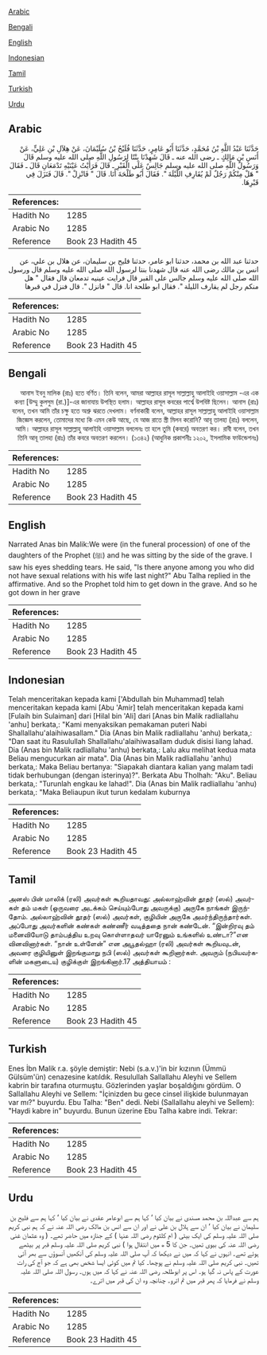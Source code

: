 [Arabic](#arabic)

[Bengali](#bengali)

[English](#english)

[Indonesian](#indonesian)

[Tamil](#tamil)

[Turkish](#turkish)

[Urdu](#urdu)

## Arabic


<div dir="rtl" lang="ar" style={{fontSize:'larger',backgroundColor:'#f8f9fa',padding:20}}>
حَدَّثَنَا عَبْدُ اللَّهِ بْنُ مُحَمَّدٍ، حَدَّثَنَا أَبُو عَامِرٍ، حَدَّثَنَا فُلَيْحُ بْنُ سُلَيْمَانَ، عَنْ هِلاَلِ بْنِ عَلِيٍّ، عَنْ أَنَسِ بْنِ مَالِكٍ ـ رضى الله عنه ـ قَالَ شَهِدْنَا بِنْتًا لِرَسُولِ اللَّهِ صلى الله عليه وسلم قَالَ وَرَسُولُ اللَّهِ صلى الله عليه وسلم جَالِسٌ عَلَى الْقَبْرِ ـ قَالَ فَرَأَيْتُ عَيْنَيْهِ تَدْمَعَانِ قَالَ ـ فَقَالَ ‏"‏ هَلْ مِنْكُمْ رَجُلٌ لَمْ يُقَارِفِ اللَّيْلَةَ ‏"‏‏.‏ فَقَالَ أَبُو طَلْحَةَ أَنَا‏.‏ قَالَ ‏"‏ فَانْزِلْ ‏"‏‏.‏ قَالَ فَنَزَلَ فِي قَبْرِهَا‏.‏
</div>
<div style={{backgroundColor:'#f8f9fa',padding:20, marginBottom: 10}}><table> <thead> <tr> <th>References:</th> <th></th> </tr> </thead> <tbody><tr><td>Hadith No</td><td>1285</td></tr><tr><td>Arabic No</td><td>1285</td></tr><tr><td>Reference</td><td>Book 23 Hadith 45</td></tr></tbody></table></div>


<div dir="rtl" lang="ar" style={{fontSize:'larger',backgroundColor:'#f8f9fa',padding:20}}>
حدثنا عبد الله بن محمد، حدثنا ابو عامر، حدثنا فليح بن سليمان، عن هلال بن علي، عن انس بن مالك رضى الله عنه قال شهدنا بنتا لرسول الله صلى الله عليه وسلم قال ورسول الله صلى الله عليه وسلم جالس على القبر قال فرايت عينيه تدمعان قال فقال " هل منكم رجل لم يقارف الليلة ". فقال ابو طلحة انا. قال " فانزل ". قال فنزل في قبرها
</div>
<div style={{backgroundColor:'#f8f9fa',padding:20, marginBottom: 10}}><table> <thead> <tr> <th>References:</th> <th></th> </tr> </thead> <tbody><tr><td>Hadith No</td><td>1285</td></tr><tr><td>Arabic No</td><td>1285</td></tr><tr><td>Reference</td><td>Book 23 Hadith 45</td></tr></tbody></table></div>

## Bengali


<div dir="rtl" lang="bn" style={{fontSize:'larger',backgroundColor:'#f8f9fa',padding:20}}>
আনাস ইবনু মালিক (রাঃ) হতে বর্ণিত। তিনি বলেন, আমরা আল্লাহর রাসূল সাল্লাল্লাহু আলাইহি ওয়াসাল্লাম -এর এক কন্যা [উম্মু কুলসুম (রা.)]-এর জানাযায় উপস্থিত হলাম। আল্লাহর রাসূল কবরের পার্শ্বে উপবিষ্ট ছিলেন। আনাস (রাঃ) বলেন, তখন আমি তাঁর চক্ষু হতে অশ্রু ঝরতে দেখলাম। বর্ণনাকারী বলেন, আল্লাহর রাসূল সাল্লাল্লাহু আলাইহি ওয়াসাল্লাম জিজ্ঞেস করলেন, তোমাদের মধ্যে কি এমন কেউ আছে, যে আজ রাতে স্ত্রী মিলন করোনি? আবূ তালহা (রাঃ) বললেন, আমি। আল্লাহর রাসূল সাল্লাল্লাহু আলাইহি ওয়াসাল্লাম বললেনঃ তা হলে তুমি (কবরে) অবতরণ কর। রাবী বলেন, তখন তিনি আবূ তালহা (রাঃ) তাঁর কবরে অবতরণ করলেন। (১৩৪২) (আধুনিক প্রকাশনীঃ ১২০২, ইসলামিক ফাউন্ডেশনঃ)
</div>
<div style={{backgroundColor:'#f8f9fa',padding:20, marginBottom: 10}}><table> <thead> <tr> <th>References:</th> <th></th> </tr> </thead> <tbody><tr><td>Hadith No</td><td>1285</td></tr><tr><td>Arabic No</td><td>1285</td></tr><tr><td>Reference</td><td>Book 23 Hadith 45</td></tr></tbody></table></div>

## English


<div dir="ltr" lang="en" style={{fontSize:'larger',backgroundColor:'#f8f9fa',padding:20}}>
Narrated Anas bin Malik:We were (in the funeral procession) of one of the daughters of the Prophet (ﷺ) and he was sitting by the side of the grave. I saw his eyes shedding tears. He said, "Is there anyone among you who did not have sexual relations with his wife last night?" Abu Talha replied in the affirmative. And so the Prophet told him to get down in the grave. And so he got down in her grave
</div>
<div style={{backgroundColor:'#f8f9fa',padding:20, marginBottom: 10}}><table> <thead> <tr> <th>References:</th> <th></th> </tr> </thead> <tbody><tr><td>Hadith No</td><td>1285</td></tr><tr><td>Arabic No</td><td>1285</td></tr><tr><td>Reference</td><td>Book 23 Hadith 45</td></tr></tbody></table></div>

## Indonesian


<div dir="ltr" lang="id" style={{fontSize:'larger',backgroundColor:'#f8f9fa',padding:20}}>
Telah menceritakan kepada kami ['Abdullah bin Muhammad] telah menceritakan kepada kami [Abu 'Amir] telah menceritakan kepada kami [Fulaih bin Sulaiman] dari [Hilal bin 'Ali] dari [Anas bin Malik radliallahu 'anhu] berkata,: "Kami menyaksikan pemakaman puteri Nabi Shallallahu'alaihiwasallam." Dia (Anas bin Malik radliallahu 'anhu) berkata,: "Dan saat itu Rasulullah Shallallahu'alaihiwasallam duduk disisi liang lahad. Dia (Anas bin Malik radliallahu 'anhu) berkata,: Lalu aku melihat kedua mata Beliau mengucurkan air mata". Dia (Anas bin Malik radliallahu 'anhu) berkata,: Maka Beliau bertanya: "Siapakah diantara kalian yang malam tadi tidak berhubungan (dengan isterinya)?". Berkata Abu Tholhah: "Aku". Beliau berkata,: "Turunlah engkau ke lahad!". Dia (Anas bin Malik radliallahu 'anhu) berkata,: "Maka Beliaupun ikut turun kedalam kuburnya
</div>
<div style={{backgroundColor:'#f8f9fa',padding:20, marginBottom: 10}}><table> <thead> <tr> <th>References:</th> <th></th> </tr> </thead> <tbody><tr><td>Hadith No</td><td>1285</td></tr><tr><td>Arabic No</td><td>1285</td></tr><tr><td>Reference</td><td>Book 23 Hadith 45</td></tr></tbody></table></div>

## Tamil


<div dir="ltr" lang="ta" style={{fontSize:'larger',backgroundColor:'#f8f9fa',padding:20}}>
அனஸ் பின் மாலிக் (ரலி) அவர்கள் கூறியதாவது: அல்லாஹ்வின் தூதர் (ஸல்) அவர்கள் தம் மகள் (ஒருவரை அடக்கம் செய்யும்போது அவருக்கு) அருகே நாங்கள் இருந்தோம். அல்லாஹ்வின் தூதர் (ஸல்) அவர்கள், குழியின் அருகே அமர்ந்திருந்தார்கள். அப்போது அவர்களின் கண்கள் கண்ணீர் வடித்ததை நான் கண்டேன். “இன்றிரவு தம் மனைவியோடு தாம்பத்திய உறவு கொள்ளாதவர் யாரேனும் உங்களில் உண்டா?”என வினவினார்கள். “நான் உள்ளேன்” என அபூதல்ஹா (ரலி) அவர்கள் கூறியவுடன், அவரை குழியினுள் இறங்குமாறு நபி (ஸல்) அவர்கள் கூறினார்கள். அவரும் (நபியவர்களின் மகளுடைய) குழிக்குள் இறங்கினார்.17 அத்தியாயம் :
</div>
<div style={{backgroundColor:'#f8f9fa',padding:20, marginBottom: 10}}><table> <thead> <tr> <th>References:</th> <th></th> </tr> </thead> <tbody><tr><td>Hadith No</td><td>1285</td></tr><tr><td>Arabic No</td><td>1285</td></tr><tr><td>Reference</td><td>Book 23 Hadith 45</td></tr></tbody></table></div>

## Turkish


<div dir="ltr" lang="tr" style={{fontSize:'larger',backgroundColor:'#f8f9fa',padding:20}}>
Enes İbn Malik r.a. şöyle demiştir: Nebi (s.a.v.)'in bir kızının (Ümmü Gülsüm'ün) cenazesine katıldık. Resulullah Sallallahu Aleyhi ve Sellem kabrin bir tarafına oturmuştu. Gözlerinden yaşlar boşaldığını gördüm. O Sallallahu Aleyhi ve Sellem: "İçinizden bu gece cinsel ilişkide bulunmayan var mı?" buyurdu. Ebu Talha: "Ben" dedi. Nebi (Sallallahu aleyhi ve Sellem): "Haydi kabre in" buyurdu. Bunun üzerine Ebu Talha kabre indi. Tekrar:
</div>
<div style={{backgroundColor:'#f8f9fa',padding:20, marginBottom: 10}}><table> <thead> <tr> <th>References:</th> <th></th> </tr> </thead> <tbody><tr><td>Hadith No</td><td>1285</td></tr><tr><td>Arabic No</td><td>1285</td></tr><tr><td>Reference</td><td>Book 23 Hadith 45</td></tr></tbody></table></div>

## Urdu


<div dir="rtl" lang="ur" style={{fontSize:'larger',backgroundColor:'#f8f9fa',padding:20}}>
ہم سے عبداللہ بن محمد مسندی نے بیان کیا ‘ کہا ہم سے ابوعامر عقدی نے بیان کیا ‘ کہا ہم سے فلیح بن سلیمان نے بیان کیا ‘ ان سے ہلال بن علی نے اور ان سے انس بن مالک رضی اللہ عنہ نے کہ ہم نبی کریم صلی اللہ علیہ وسلم کی ایک بیٹی ( ام کلثوم رضی اللہ عنہا ) کے جنازہ میں حاضر تھے۔ ( وہ عثمان غنی رضی اللہ عنہ کی بیوی تھیں۔ جن کا 5 ھ میں انتقال ہوا ) نبی کریم صلی اللہ علیہ وسلم قبر پر بیٹھے ہوئے تھے۔ انہوں نے کہا کہ میں نے دیکھا کہ آپ صلی اللہ علیہ وسلم کی آنکھیں آنسوؤں سے بھر آئی تھیں۔ نبی کریم صلی اللہ علیہ وسلم نے پوچھا۔ کیا تم میں کوئی ایسا شخص بھی ہے کہ جو آج کی رات عورت کے پاس نہ گیا ہو۔ اس پر ابوطلحہ رضی اللہ عنہ نے کہا کہ میں ہوں۔ رسول اللہ صلی اللہ علیہ وسلم نے فرمایا کہ پھر قبر میں تم اترو۔ چنانچہ وہ ان کی قبر میں اترے۔
</div>
<div style={{backgroundColor:'#f8f9fa',padding:20, marginBottom: 10}}><table> <thead> <tr> <th>References:</th> <th></th> </tr> </thead> <tbody><tr><td>Hadith No</td><td>1285</td></tr><tr><td>Arabic No</td><td>1285</td></tr><tr><td>Reference</td><td>Book 23 Hadith 45</td></tr></tbody></table></div>